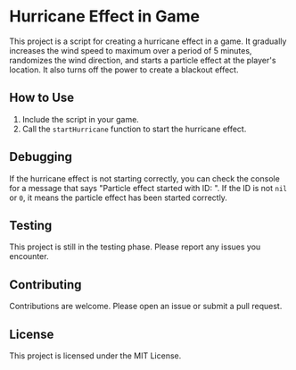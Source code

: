 # Hurricane Effect in Game

This project is a script for creating a hurricane effect in a game. It gradually increases the wind speed to maximum over a period of 5 minutes, randomizes the wind direction, and starts a particle effect at the player's location. It also turns off the power to create a blackout effect.

## How to Use

1. Include the script in your game.
2. Call the `startHurricane` function to start the hurricane effect.

## Debugging

If the hurricane effect is not starting correctly, you can check the console for a message that says "Particle effect started with ID: ". If the ID is not `nil` or `0`, it means the particle effect has been started correctly.

## Testing

This project is still in the testing phase. Please report any issues you encounter.

## Contributing

Contributions are welcome. Please open an issue or submit a pull request.

## License

This project is licensed under the MIT License.
